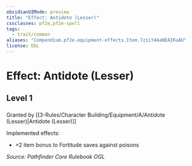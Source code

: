 ```yaml
---
obsidianUIMode: preview
title: "Effect: Antidote (Lesser)"
cssclasses: pf2e,pf2e-spell
tags:
  - trait/common
aliases: "Compendium.pf2e.equipment-effects.Item.7z1iY4AaNEAIKuAU"
license: OGL
---
```

# Effect: Antidote (Lesser)
## Level 1
### 






Granted by [[3-Rules/Character Building/Equipment/A/Antidote (Lesser)|Antidote (Lesser)]]

Implemented effects:

*   +2 item bonus to Fortitude saves against poisons

*Source: Pathfinder Core Rulebook*
*OGL*